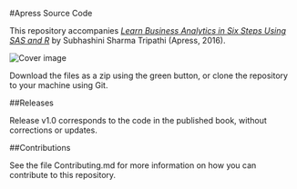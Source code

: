 #Apress Source Code

This repository accompanies [*Learn Business Analytics in Six Steps Using SAS and R*](http://www.apress.com/9781484210024) by Subhashini Sharma Tripathi (Apress, 2016).

![Cover image](9781484210024.jpg)

Download the files as a zip using the green button, or clone the repository to your machine using Git.

##Releases

Release v1.0 corresponds to the code in the published book, without corrections or updates.

##Contributions

See the file Contributing.md for more information on how you can contribute to this repository.
